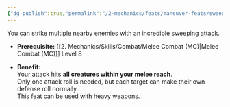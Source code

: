```yaml
---
{"dg-publish":true,"permalink":"/2-mechanics/feats/maneuver-feats/sweeping-attack/","noteIcon":""}
---
```


You can strike multiple nearby enemies with an incredible sweeping attack.

- **Prerequisite:** [[2. Mechanics/Skills/Combat/Melee Combat (MC)\|Melee Combat (MC)]] Level 8
    
- **Benefit:**  
    Your attack hits **all creatures within your melee reach**.  
    Only one attack roll is needed, but each target can make their own defense roll normally.  
    This feat can be used with heavy weapons.